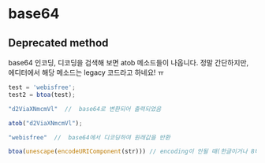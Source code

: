 # base64

## Deprecated method

base64 인코딩, 디코딩을 검색해 보면 atob 메소드들이 나옵니다. 정말 간단하지만, 에디터에서 해당 메소드는 legacy 코드라고 하네요! ㅠ

```javascript
test = 'webisfree';
test2 = btoa(test);

"d2ViaXNmcmVl"  //  base64로 변환되어 출력되었음

atob("d2ViaXNmcmVl");

"webisfree"  //  base64에서 디코딩하여 원래값을 반환

btoa(unescape(encodeURIComponent(str))) // encoding이 안될 때(한글이거나 8비트로 문자열이 표현되지 않을 때 변환이 안될 수 있습니다. 그럴 땐 아래처럼 진행)
```



